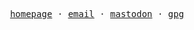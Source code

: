 <p align="center">
  <samp>
    <a href="https://siarie.me">homepage</a> ⋅
    <a href="mailto:mail@siarie.me">email</a> ⋅
    <a rel="me" href="https://fosstodon.org/@siarie">mastodon</a> ⋅
    <a href="https://keyoxide.org/8B375BCF87ADB0DF8723496D7DEA4EF5A2889703">gpg</a>
  </samp>
</p>
